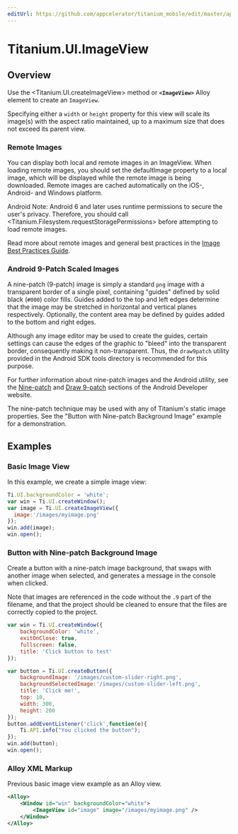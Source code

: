 ```yaml
---
editUrl: https://github.com/appcelerator/titanium_mobile/edit/master/apidoc/Titanium/UI/ImageView.yml
---
```

# Titanium.UI.ImageView

<TypeHeader/>

## Overview

Use the <Titanium.UI.createImageView> method or **`<ImageView>`** Alloy element to create an `ImageView`.

Specifying either a `width` or `height` property for this view will scale its image(s) with
the aspect ratio maintained, up to a maximum size that does not exceed its parent view.

### Remote Images

You can display both local and remote images in an ImageView. When loading remote images, you should 
set the defaultImage property to a local image, which will be displayed while the remote image is being 
downloaded. Remote images are cached automatically on the iOS-, Android- and Windows platform.

Android Note: Android 6 and later uses runtime permissions to secure the user's privacy. 
Therefore, you should call <Titanium.Filesystem.requestStoragePermissions> before attempting to load remote images.

Read more about remote images and general best practices in the [Image Best Practices Guide](https://titaniumsdk.com/guide/Titanium_SDK/Titanium_SDK_Guide/Best_Practices_and_Recommendations/Image_Best_Practices.html#caching-remote-images).

### Android 9-Patch Scaled Images

A nine-patch (9-patch) image is simply a standard `png` image with a transparent border of a
single pixel, containing "guides" defined by solid black (`#000`) color fills. Guides added to the
top and left edges determine that the image may be stretched in horizontal and vertical planes
respectively. Optionally, the content area may be defined by guides added to the bottom and
right edges.

Although any image editor may be used to create the guides, certain settings can cause the edges
of the graphic to "bleed" into the transparent border, consequently making it non-transparent.
Thus, the `draw9patch` utility provided in the Android SDK tools directory is recommended for
this purpose.

For further information about nine-patch images and the Android utility, see the
[Nine-patch](https://developer.android.com/guide/topics/graphics/drawables#nine-patch)
and [Draw 9-patch](https://developer.android.com/studio/write/draw9patch) sections
of the Android Developer website.

The nine-patch technique may be used with any of Titanium's static image properties. See the
"Button with Nine-patch Background Image" example for a demonstration.

## Examples

### Basic Image View

In this example, we create a simple image view:

``` js
Ti.UI.backgroundColor = 'white';
var win = Ti.UI.createWindow();
var image = Ti.UI.createImageView({
  image:'/images/myimage.png'
});
win.add(image);
win.open();
```

### Button with Nine-patch Background Image

Create a button with a nine-patch image background, that swaps with another image when
selected, and generates a message in the console when clicked.

Note that images are referenced in the code without the `.9` part of the filename, and that
the project should be cleaned to ensure that the files are correctly copied to the project.

``` js
var win = Ti.UI.createWindow({
    backgroundColor: 'white',
    exitOnClose: true,
    fullscreen: false,
    title: 'Click button to test'
});

var button = Ti.UI.createButton({
    backgroundImage: '/images/custom-slider-right.png',
    backgroundSelectedImage:'/images/custom-slider-left.png',
    title: 'Click me!',
    top: 10,
    width: 300,
    height: 200
});
button.addEventListener('click',function(e){
    Ti.API.info("You clicked the button");
});
win.add(button);
win.open();
```

### Alloy XML Markup

Previous basic image view example as an Alloy view.

``` xml
<Alloy>
    <Window id="win" backgroundColor="white">
        <ImageView id="image" image="/images/myimage.png" />
    </Window>
</Alloy>
```

<ApiDocs/>
